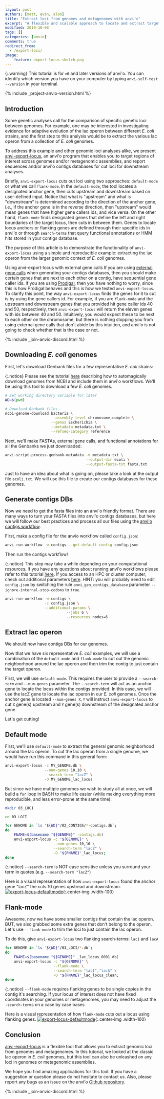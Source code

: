 ```yaml
---
layout: post
authors: [matt, evan, alon]
title: "Extract loci from genomes and metagenomes with anvi'o"
excerpt: "A flexible and scalable approach to locate and extract target genetic loci from larger genetic contexts."
modified: 2019-10-08
tags: []
categories: [anvio]
comments: true
redirect_from:
  - /export-loci/
image:
    feature: export-locus-sketch.png
---
```



{:.warning}
This tutorial is for `v6` and later versions of anvi'o. You can identify which version you have on your computer by typing `anvi-self-test --version` in your terminal.

{% include _project-anvio-version.html %}

## Introduction

Some genetic analyses call for the comparison of specific genetic loci between genomes. For example, one may be interested in investigating evidence for adaptive evolution of the lac operon between different _E. coli_ strains, and the first step to this analysis would be to extract the various lac operon from a collection of _E. coli_ genomes. 

To address this example and other genomic loci analyses alike, we present [anvi-export-locus](/software/anvio/vignette/#anvi-export-locus), an anvi'o program that enables you to target regions of interest across genomes and/or metagenomic assemblies, and report sequences and/or anvi'o contigs databases for cut loci for downstream analyses.

Briefly, `anvi-export-locus` cuts out loci using two approaches: `default-mode` or what we call `flank-mode`. In the `default-mode`, the tool locates a designated anchor gene, then cuts upstream and downstream based on user-defined input. Notice that what is "upstream" and what is "downstream" is determined according to the direction of the anchor gene, i.e., if the anchor gene is in the reverse direction, then "upstream" would mean genes that have higher gene callers ids, and vice versa. On the other hand, `flank-mode` finds designated genes that define the left and right boundaries of the target locus, then cuts in between them. Genes to locate locus anchors or flanking genes are defined through their specific ids in anvi'o or through `search-terms` that query functional annotations or HMM hits stored in your contigs database.

The purpose of this article is to demonstrate the functionality of `anvi-export-locus` using a simple and reproducible example: extracting the lac operon from the larger genomic context of _E. coli_ genomes.

<div class="extra-info" markdown="1">

<span class="extra-info-header">Using anvi-export-locus with external gene calls</span>
If you are using [external gene calls](https://github.com/merenlab/anvio/issues/368) when generating your contigs databases, then you should make certain genes that are next to each other on a contig, have sequential gene caller ids. If you are using [Prodigal](https://github.com/hyattpd/Prodigal), then you have nothing to worry, since this is how Prodigal behaves and this is how we tested `anvi-export-locus`. To clarify this point, the way `anvi-export-locus` finds the genes for it to cut is by using the gene callers id. For example, if you are `flank-mode` and the upstream and downstream genes that you provided hit gene caller ids 40 and 50, respectively, then `anvi-export-locus` will return the eleven genes with ids between 40 and 50. Intuitively, you would expect these to be next to each other on the chromosome, but there is nothing stopping you from using external gene calls that don't abide by this intuition, and anvi'o is not going to check whether that is the case or not.
</div>


{% include _join-anvio-discord.html %}

## Downloading _E. coli_ genomes

First, let's download Genbank files for a few representative _E. coli_ strains:

{:.notice}
Please see the tutorial [here](http://merenlab.org/2019/03/14/ncbi-genome-download-magic/) describing how to automagically download genomes from NCBI and include them in anvi'o workflows. We'll be using this tool to download a few _E. coli_ genomes.

```bash
# Set working directory variable for later
WD=$(pwd)

# Download Genbank files
ncbi-genome-download bacteria \
                     --assembly-level chromosome,complete \
                     --genus Escherichia \
                     --metadata metadata.txt \
                     --refseq-category reference
```

Next, we'll make FASTAs, external gene calls, and functional annotations for all the Genbanks we just downloaded:

```bash
anvi-script-process-genbank-metadata -m metadata.txt \
                                     --output-dir ecoli \
                                     --output-fasta-txt fasta.txt
```

Just to have an idea about what is going on, please take a look at the output file `ecoli.txt`. We will use this file to create our contigs databases for these genomes.

## Generate contigs DBs

Now we need to get the fasta files into an anvi'o friendly format. There are many ways to turn your FASTA files into anvi'o contigs databases, but here we will follow our best practices and process all our files using the [anvi'o contigs workflow](http://merenlab.org/2018/07/09/anvio-snakemake-workflows/#contigs-workflow). 

First, make a config file for the anvio workflow called `config.json`:

```bash
anvi-run-workflow -w contigs --get-default-config config.json
```

Then run the contigs workflow! 

{:.notice}
This step may take a while depending on your computational resources. If you have any questions about running anvi'o workflows please refer to this tutorial [here](http://merenlab.org/2018/07/09/anvio-snakemake-workflows/#a-general-introduction-to-essentials). If you access to an HPC or cluster computer, check out additional parameters [here](http://merenlab.org/2018/07/09/anvio-snakemake-workflows/#running-workflows-on-a-cluster). HINT: you will probably need to edit `config.json` by switching the rule `anvi_gen_contigs_database` parameter `--ignore-internal-stop-codons` to `true`.
```bash
anvi-run-workflow -w contigs \
                  -c config.json \
                  --additional-params \
                            --jobs 6 \
                            --resources nodes=6
```

## Extract lac operon

We should now have contigs DBs for our genomes. 

Now that we have six representative _E. coli_ examples, we will use a combination of the `default-mode` and `flank-mode` to cut out the genomic neighborhood around the lac operon and then trim the contig to just contain the target operon. 

First, we will use `default-mode`. This requires the user to provide a `--search-term` and `--num-genes` parameter. The `--search-term` will act as an anchor gene to locate the locus within the contigs provided. In this case, we will use the lacZ gene to locate the lac operon in our  _E. coli_ genomes. Once the anchor gene is located `--num-genes X,Y` will instruct `anvi-export-locus` to cut `X` gene(s) upstream and `Y` gene(s) downstream of the designated anchor gene.

Let's get cutting!

## Default mode

First, we'll use `default-mode` to extract the general genomic neighborhood around the lac operon. To cut the lac operon from a single genome, we would have run this command in this general form:

```bash
anvi-export-locus -c MY_GENOME.db \
                  --num-genes 10,10 \
                  --search-term "lacZ" \
                  -O MY_GENOME_lac_locus
```

But since we have multiple genomes we wish to study all at once, we will build a `for` loop in BASH to make life easier (while making everything more reproducible, and less error-prone at the same time):

```bash
mkdir 03_LOCI

cd 03_LOCI

for GENOME in `ls "${WD}"/02_CONTIGS/*-contigs.db`;
do
    FNAME=$(basename "${GENOME}" -contigs.db)
    anvi-export-locus -c "${GENOME}" \
                      --num-genes 10,10 \
                      --search-term "lacZ" \
                      -O "${FNAME}"_lac_locus;
done
```

{:.notice}
`--search-term` is NOT case sensitive unless you surround your term in quotes (e.g. `--search-term "lacZ"`)

Here is a visual representation of how `anvi-export-locus` found the anchor gene "lacZ" the cuts 10 genes upstread and downstream.
[![export-locus-defaultmode](/images/export-locus-defaultmode.png)](/images/export-locus-defaultmode.png){:.center-img .width-100}

## Flank-mode

Awesome, now we have some smaller contigs that contain the lac operon. BUT, we also grabbed some extra genes that don't belong to the operon. Let's use `--flank-mode` to trim the loci to just contain the lac operon.

To do this, give `anvi-export-locus` two flanking search-terms: `lacI` and `lacA`

```bash
for GENOME in `ls "${WD}"/03_LOCI/*.db`;
do
    FNAME=$(basename "${GENOME}" _lac_locus_0001.db)
    anvi-export-locus -c "${GENOME}" \
                      --flank-mode \
                      --search-term "lacI","lacA" \
                      -O "${FNAME}"_lac_locus_clean;
done
```

{:.notice}
`--flank-mode` requires flanking genes to be single copies in the contig it's searching. If your locus of interest does not have fixed coordinates in your genomes or metagenomes, you may need to adjust the `-search-term`s on a case by case bases. 

Here is a visual representation of how `flank-mode` cuts out a locus using flanking genes.
[![export-locus-defaultmode](/images/export-locus-flankmode.png)](/images/export-locus-flankmode.png){:.center-img .width-100}

## Conclusion

[anvi-export-locus](/software/anvio/vignette/#anvi-export-locus) is a flexible tool that allows you to extract genomic loci from genomes and metagenomes. In this tutorial, we looked at the classic lac operon in _E. coli_ genomes, but this tool can also be unleashed on any loci in genomes or metagenomic assemblies.

We hope you find amazing applications for this tool. If you have a suggestion or question please do not hesitate to contact us. Also, please report any bugs as an issue on the anvi'o [Github repository](https://github.com/merenlab/anvio).

{% include _join-anvio-discord.html %}
